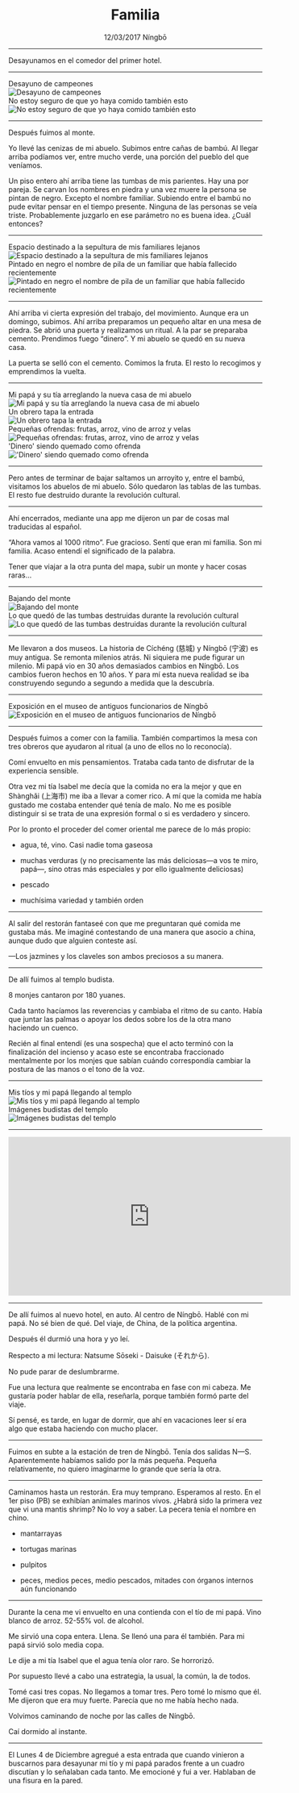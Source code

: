 # <center>Familia</center>

<center>
12/03/2017  
Níngbō
</center>

---

Desayunamos en el comedor del primer hotel.

---

<div class="swiper my-carousel">
  <div class="swiper-wrapper">
    <div class="swiper-slide">
      <div class="slide-title">Desayuno de campeones</div><img src="/china-diary/imgs/LD00301.jpg" alt="Desayuno de campeones">
    </div>
    <div class="swiper-slide">
      <div class="slide-title">No estoy seguro de que yo haya comido también esto</div><img src="/china-diary/imgs/LD00302.jpg" alt="No estoy seguro de que yo haya comido también esto">
    </div>
  </div>
  <div class="swiper-pagination"></div>
  <div class="swiper-button-prev"></div>
  <div class="swiper-button-next"></div>
</div>

---

Después fuimos al monte.

Yo llevé las cenizas de mi abuelo. Subimos entre cañas de bambú. Al llegar arriba podíamos ver, entre mucho verde, una porción del pueblo del que veníamos.

Un piso entero ahí arriba tiene las tumbas de mis parientes. Hay una por pareja. Se carvan los nombres en piedra y una vez muere la persona se pintan de negro. Excepto el nombre familiar. Subiendo entre el bambú no pude evitar pensar en el tiempo presente. Ninguna de las personas se veía triste. Probablemente juzgarlo en ese parámetro no es buena idea. ¿Cuál entonces?

---

<div class="swiper my-carousel">
  <div class="swiper-wrapper">
    <div class="swiper-slide">
      <div class="slide-title">Espacio destinado a la sepultura de mis familiares lejanos</div><img src="/china-diary/imgs/LD00303.jpg" alt="Espacio destinado a la sepultura de mis familiares lejanos">
    </div>
    <div class="swiper-slide">
        <div class="slide-title">Pintado en negro el nombre de pila de un familiar que había fallecido recientemente</div><img src="/china-diary/imgs/LD00304.jpg" alt="Pintado en negro el nombre de pila de un familiar que había fallecido recientemente">
    </div>
  </div>
  <div class="swiper-pagination"></div>
  <div class="swiper-button-prev"></div>
  <div class="swiper-button-next"></div>
</div>

---

Ahí arriba vi cierta expresión del trabajo, del movimiento. Aunque era un domingo, subimos. Ahí arriba preparamos un pequeño altar en una mesa de piedra. Se abrió una puerta y realizamos un ritual. A la par se preparaba cemento. Prendimos fuego “dinero”. Y mi abuelo se quedó en su nueva casa.

La puerta se selló con el cemento. Comimos la fruta. El resto lo recogimos y emprendimos la vuelta.

---

<div class="swiper my-carousel">
  <div class="swiper-wrapper">
    <div class="swiper-slide">
      <div class="slide-title">Mi papá y su tía arreglando la nueva casa de mi abuelo</div><img src="/china-diary/imgs/LD00305.jpg" alt="Mi papá y su tía arreglando la nueva casa de mi abuelo">
    </div>
    <div class="swiper-slide">
      <div class="slide-title">Un obrero tapa la entrada</div><img src="/china-diary/imgs/LD00306.jpg" alt="Un obrero tapa la entrada">
    </div>
    <div class="swiper-slide">
      <div class="slide-title">Pequeñas ofrendas: frutas, arroz, vino de arroz y velas</div><img src="/china-diary/imgs/LD00307.jpg" alt="Pequeñas ofrendas: frutas, arroz, vino de arroz y velas">
    </div>
    <div class="swiper-slide">
      <div class="slide-title">'Dinero' siendo quemado como ofrenda</div><img src="/china-diary/imgs/LD00308.jpg" alt="'Dinero' siendo quemado como ofrenda">
    </div>
  </div>
  <div class="swiper-pagination"></div>
  <div class="swiper-button-prev"></div>
  <div class="swiper-button-next"></div>
</div>

---

Pero antes de terminar de bajar saltamos un arroyito y, entre el bambú, visitamos los abuelos de mi abuelo. Sólo quedaron las tablas de las tumbas. El resto fue destruido durante la revolución cultural.

---

Ahí encerrados, mediante una app me dijeron un par de cosas mal traducidas al español.

“Ahora vamos al 1000 ritmo”. Fue gracioso. Sentí que eran mi familia. Son mi familia. Acaso entendí el significado de la palabra.

Tener que viajar a la otra punta del mapa, subir un monte y hacer cosas raras…

---

<div class="swiper my-carousel">
  <div class="swiper-wrapper">
    <div class="swiper-slide">
      <div class="slide-title">Bajando del monte</div><img src="/china-diary/imgs/LD00309.jpg" alt="Bajando del monte">
    </div>
    <div class="swiper-slide">
      <div class="slide-title">Lo que quedó de las tumbas destruidas durante la revolución cultural</div><img src="/china-diary/imgs/LD00310.jpg" alt="Lo que quedó de las tumbas destruidas durante la revolución cultural">
    </div>
  </div>
  <div class="swiper-pagination"></div>
  <div class="swiper-button-prev"></div>
  <div class="swiper-button-next"></div>
</div>

---

Me llevaron a dos museos. La historia de Cíchéng (慈城) y Níngbō (宁波) es muy antigua. Se remonta milenios atrás. Ni siquiera me pude figurar un milenio. Mi papá vio en 30 años demasiados cambios en Níngbō. Los cambios fueron hechos en 10 años. Y para mí esta nueva realidad se iba construyendo segundo a segundo a medida que la descubría.

---

<div class="swiper my-carousel">
  <div class="swiper-wrapper">
    <div class="swiper-slide">
      <div class="slide-title">Exposición en el museo de antiguos funcionarios de Níngbō</div><img src="/china-diary/imgs/LD00311.jpg" alt="Exposición en el museo de antiguos funcionarios de Níngbō">
    </div>
  </div>
  <div class="swiper-pagination"></div>
  <div class="swiper-button-prev"></div>
  <div class="swiper-button-next"></div>
</div>

---

Después fuimos a comer con la familia. También compartimos la mesa con tres obreros que ayudaron al ritual (a uno de ellos no lo reconocía).

Comí envuelto en mis pensamientos. Trataba cada tanto de disfrutar de la experiencia sensible.

Otra vez mi tía Isabel me decía que la comida no era la mejor y que en Shànghǎi (上海市) me iba a llevar a comer rico. A mí que la comida me había gustado me costaba entender qué tenía de malo. No me es posible distinguir si se trata de una expresión formal o si es verdadero y sincero.

Por lo pronto el proceder del comer oriental me parece de lo más propio:


- agua, té, vino. Casi nadie toma gaseosa

- muchas verduras (y no precisamente las más deliciosas—a vos te miro, papá—, sino otras más especiales y por ello igualmente deliciosas)

- pescado

- muchísima variedad y también orden


---

Al salir del restorán fantaseé con que me preguntaran qué comida me gustaba más. Me imaginé contestando de una manera que asocio a china, aunque dudo que alguien conteste así.


—Los jazmines y los claveles son ambos preciosos a su manera.


---

De allí fuimos al templo budista.

8 monjes cantaron por 180 yuanes.

Cada tanto hacíamos las reverencias y cambiaba el ritmo de su canto. Había que juntar las palmas o apoyar los dedos sobre los de la otra mano haciendo un cuenco.

Recién al final entendí (es una sospecha) que el acto terminó con la finalización del incienso y acaso este se encontraba fraccionado mentalmente por los monjes que sabían cuándo correspondía cambiar la postura de las manos o el tono de la voz.

---

<div class="swiper my-carousel">
  <div class="swiper-wrapper">
    <div class="swiper-slide"><div class="slide-title">Mis tíos y mi papá llegando al templo</div><img src="/china-diary/imgs/LD00312c.jpg" alt="Mis tíos y mi papá llegando al templo"></div>
    <div class="swiper-slide"><div class="slide-title">Imágenes budistas del templo</div><img src="/china-diary/imgs/LD00312.jpg" alt="Imágenes budistas del templo"></div>
  </div>
  <div class="swiper-pagination"></div>
  <div class="swiper-button-prev"></div>
  <div class="swiper-button-next"></div>
</div>

---

<center><iframe width="560" height="315" src="https://www.youtube-nocookie.com/embed/d5iFq6i6O20" frameborder="0" allowfullscreen></iframe></center>

---

De allí fuimos al nuevo hotel, en auto. Al centro de Níngbō. Hablé con mi papá. No sé bien de qué. Del viaje, de China, de la política argentina.

Después él durmió una hora y yo leí.

Respecto a mi lectura: Natsume Sōseki - Daisuke (それから).

No pude parar de deslumbrarme.

Fue una lectura que realmente se encontraba en fase con mi cabeza. Me gustaría poder hablar de ella, reseñarla, porque también formó parte del viaje.

Sí pensé, es tarde, en lugar de dormir, que ahí en vacaciones leer sí era algo que estaba haciendo con mucho placer.


---

Fuimos en subte a la estación de tren de Níngbō. Tenía dos salidas N—S. Aparentemente habíamos salido por la más pequeña. Pequeña relativamente, no quiero imaginarme lo grande que sería la otra.


---

Caminamos hasta un restorán. Era muy temprano. Esperamos al resto. En el 1er piso (PB) se exhibían animales marinos vivos. ¿Habrá sido la primera vez que vi una mantis shrimp? No lo voy a saber. La pecera tenía el nombre en chino.

- mantarrayas

- tortugas marinas

- pulpitos

- peces, medios peces, medio pescados, mitades con órganos internos aún funcionando

---

Durante la cena me vi envuelto en una contienda con el tío de mi papá. Vino blanco de arroz. 52-55% vol. de alcohol.

Me sirvió una copa entera. Llena. Se llenó una para él también. Para mi papá sirvió solo media copa.

Le dije a mi tía Isabel que el agua tenía olor raro. Se horrorizó.

Por supuesto llevé a cabo una estrategia, la usual, la común, la de todos.

Tomé casi tres copas. No llegamos a tomar tres. Pero tomé lo mismo que él. Me dijeron que era muy fuerte. Parecía que no me había hecho nada.

Volvimos caminando de noche por las calles de Níngbō.

Caí dormido al instante.

---

El Lunes 4 de Diciembre agregué a esta entrada que cuando vinieron a buscarnos para desayunar mi tío y mi papá parados frente a un cuadro discutían y lo señalaban cada tanto. Me emocioné y fui a ver. Hablaban de una fisura en la pared.
